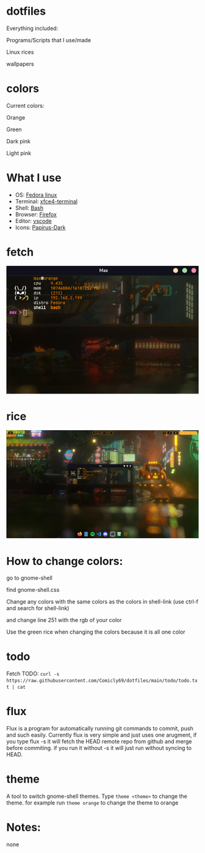 # dotfiles


Everything included:

Programs/Scripts that I use/made

Linux rices

wallpapers

# colors

Current colors:

Orange

Green

Dark pink

Light pink

# What I use

- OS: [Fedora linux](https://fedoraproject.org)
- Terminal: [xfce4-terminal](https://www.xfce.org)
- Shell: [Bash](https://www.gnu.org/software/bash/)
- Browser: [Firefox](https://www.mozilla.org/en-CA/firefox/products/)
- Editor: [vscode](https://code.visualstudio.com)
- Icons: [Papirus-Dark](https://github.com/PapirusDevelopmentTeam/papirus-icon-theme)

# fetch 

![Fetch](https://github.com/Comicly69/dotfiles/blob/main/assets/terminal.png)

# rice
![Image](https://raw.githubusercontent.com/Comicly69/dotfiles/main/assets/screen.png)

# How to change colors:

go to gnome-shell

find gnome-shell.css

Change any colors with the same colors as the colors in shell-link (use ctrl-f and search for shell-link)

and change line 251 with the rgb of your color

Use the green rice when changing the colors because it is all one color

# todo

Fetch TODO: `curl -s https://raw.githubusercontent.com/Comicly69/dotfiles/main/todo/todo.txt | cat`

# flux

Flux is a program for automatically running git commands to commit, push and such easily. Currently flux is very simple and just uses one arugment, if you type flux -s it will fetch the HEAD remote repo
from github and merge before commiting. if you run it without -s it will just run without syncing to HEAD.

# theme

A tool to switch gnome-shell themes. Type `theme <theme>` to change the theme. for example run `theme orange` to change the theme to orange

# Notes:

none 
